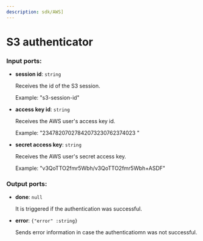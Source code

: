 ```yaml
---
description: sdk/AWS]
---
```


# S3 authenticator

### Input ports:

* __session id__: `string`

    Receives the id of the S3 session.
    
    Example: 
    "s3-session-id"


* __access key id__: `string`

    Receives the AWS user's access key id.
    
    Example:
    "23478207027842073230762374023 "


* __secret access key__: `string`

    Receives the AWS user's secret access key.
    
    Example:
    "v3QoTTO2fmr5Wbh/v3QoTTO2fmr5Wbh+ASDF"

### Output ports:

* __done__: `null`

    It is triggered if the authentication was successful.


* __error__: `{"error" :string}`

    Sends error information in case the authenticatiomn was not successful.

